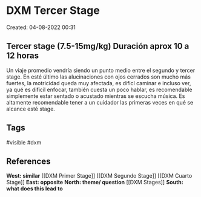 # DXM Tercer Stage

Created: 04-08-2022 00:31

## <span class="pink"> **Tercer stage (7.5-15mg/kg) Duración aprox 10 a 12 horas** </span>
Un viaje promedio vendría siendo un punto medio entre el segundo y tercer stage. En esté último las alucinaciones con ojos cerrados son mucho más fuertes, la motricidad queda muy afectada, es dificl caminar e incluso ver, ya qué es dificil enfocar, también cuesta un poco hablar, es recomendable simplemente estar sentado o acustado mientras se escucha música. Es altamente recomendable tener a un cuidador las primeras veces en qué se alcance esté stage.

## <span class="orange"> **Tags**</span>
<span class="tag"> #visible</span> <span class="tag"> #dxm</span> 

## <span class="green"> **References**</span>
<span class="blue"> **West: similar** </span>
[[DXM Primer Stage]]
[[DXM Segundo Stage]]
[[DXM Cuarto Stage]]
<span class="blue"> **East: opposite** </span>
<span class="blue"> **North: theme/ question** </span>
[[DXM Stages]]
<span class="blue"> **South: what does this lead to** </span>